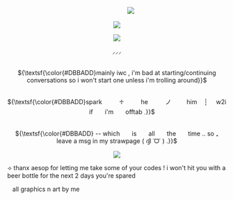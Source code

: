 ‎ ‎ ‎ ‎ ‎ ‎ ‎ ‎‎ ‎ ‎ ‎ ‎ ‎ ‎‎ ‎ ‎ ‎ ‎ ‎ ‎ ‎‎ ‎ ‎ ‎ ‎ ‎ ‎ ‎‎ ‎ ‎ ‎ ‎ ‎ ‎ ‎‎ ‎ ‎ ‎ ‎‎ ‎ ‎ ‎ ‎ ‎ ‎ ‎‎ ‎ ‎ ‎ ‎ ‎ ‎ ‎‎ ‎ ‎ ‎ ‎ ‎ ‎ ‎ ‎ ‎‎ ‎ ‎ ‎ ‎ ‎ ‎ ‎‎ ‎ ‎ ‎ ‎ ‎ ‎ ‎ ‎ ‎ ![](https://komarev.com/ghpvc/?username=gumbawll&label=hi+ponytown+gamer&color=463F3A)

<p align="center"> 
    <img src="https://file.garden/ZvCqhdy8jhQoAZIQ/IMG_0494.png"/>

<p align="center"> 
    <img src="https://file.garden/ZvCqhdy8jhQoAZIQ/IMG_0496.png"/>
<p align="center"> ⸝⸝⸝
<p align="center">
   <br> ${\textsf{\color{#DBBADD}mainly iwc , i'm bad at starting/continuing conversations so i won't start one unless i'm trolling around}}$ 
 <br>

<p align="center">
   <br> ${\textsf{\color{#DBBADD}spark‎ ‎ ‎ ‎ ‎ ‎ ‎ ‎ ‎  ‎ ‎♱‎ ‎ ‎ ‎ ‎  ‎ ‎  ‎ ‎ ‎ he‎ ‎ ‎ ‎ ‎  ‎‎ ‎ ‎ ‎ ‎  ‎ノ‎ ‎ ‎ ‎ ‎  ‎   ‎ ‎ ‎ him‎    ‎ ‎ ‎ ┆   ‎ ‎ ‎ ‎ w2i   ‎ ‎ ‎ ‎ ‎  ‎  if ‎ ‎ ‎ ‎ ‎  ‎    i'm  ‎ ‎ ‎ ‎ ‎  ‎   offtab   𓈒}}$ 
 <br>

<p align="center">
   <br> ${\textsf{\color{#DBBADD} -- which ‎ ‎ ‎ ‎ ‎  ‎    is   ‎ ‎ ‎ ‎ ‎  ‎  all    ‎ ‎ ‎ ‎ ‎  ‎ the    ‎ ‎ ‎ ‎ ‎  ‎ time .. so ₊ leave   a   msg   in   my   strawpage ( ദ്ദി ˙ᗜ˙ ) .}}$ 
 <br>

<p align="center"> <img src="https://file.garden/ZvCqhdy8jhQoAZIQ/IMG_0495.png"/>

⟢ thanx aesop for letting me take some of your codes ! i won't hit you with a beer bottle for the next 2 days you're spared 

 ‎ ‎ ‎ all graphics n art by me


  
